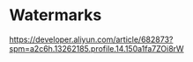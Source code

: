 # Watermarks

https://developer.aliyun.com/article/682873?spm=a2c6h.13262185.profile.14.150a1fa7ZOi8rW